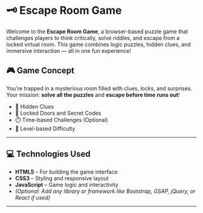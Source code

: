 # 🗝️ Escape Room Game

Welcome to the **Escape Room Game**, a browser-based puzzle game that challenges players to think critically, solve riddles, and escape from a locked virtual room. This game combines logic puzzles, hidden clues, and immersive interaction — all in one fun experience!

## 🎮 Game Concept

You're trapped in a mysterious room filled with clues, locks, and surprises. Your mission: **solve all the puzzles** and **escape before time runs out**!

- 🧩 Hidden Clues
- 🔐 Locked Doors and Secret Codes
- ⏱️ Time-based Challenges (Optional)
- 🎯 Level-based Difficulty

---

## 💻 Technologies Used

- **HTML5** – For building the game interface
- **CSS3** – Styling and responsive layout
- **JavaScript** – Game logic and interactivity
- *(Optional: Add any library or framework like Bootstrap, GSAP, jQuery, or React if used)*

---

